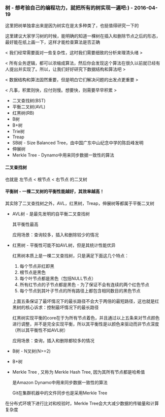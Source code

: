 ### 树 - 想考验自己的编程功力，就把所有的树实现一遍吧:) - 2016-04-19

这里把树单独拿出来是因为树实在是太多种类了，也挺值得研究一下的

这里建议大家学习树的时候，能明确的知道一棵树在插入和删除节点之后的形态，最好能在纸上画一下，这样才能检查算法是否正确

< 我们经常需要面对一些复杂性，这时我们需要细致的分析来理清头绪 >

< 所有业务逻辑，都可以浓缩成算法，然后你会发现这个算法在很久以前就已经有人提出并实现了。所以，让我们好好研究下数据结构和算法吧 >

< 数据结构和算法固然重要，但是明白它们解决问题的出发点更重要 >

< 凡事，积累则快，应付则慢。想要快，则需要早早积累 >

- 二叉查找树(BST)
- 平衡二叉树(AVL)
- 红黑树(RB)
- B树
- B+树
- Trie树
- Treap
- SB树 - Size Balanced Tree，由中国广东中山纪念中学的陈启峰发明
- 伸展树
- Merkle Tree - Dynamo中用来同步数据一致性的算法

#### 二叉查找树

也就是 左节点 < 根节点 < 右节点 的二叉树

#### 平衡树 - 一棵二叉树的平衡性能越好，其效率越高！

其实除了二叉查找树之外，AVL，红黑树，Treap，伸展树等都属于平衡二叉树

- AVL树 - 是最先发明的自平衡二叉查找树

	其平衡性最高

	应用场景：查询较多，插入和删除较少的情况

- 红黑树 - 平衡性可能不如AVL树，但是其统计性能优异

	红黑树本质上是一棵二叉查找树，只是满足下面这几个特点：

	1. 每个节点非红即黑
	2. 根节点是黑色
	3. 每个叶节点都是黑色（包括NULL节点）
	4. 所有红节点的子节点都是黑色 - 为了保证不会有连续的两个红色节点
	5. 每个节点到其叶子节点的所有路径上都包含相同数目的黑色节点

	上面五条保证了最坏情况下的最长路径不会大于两倍的最短路径，这也就是红黑树的核心诉求：控制最坏情况下的最长路径

	红黑树实现平衡的core在于为所有节点着色，并且通过以上五条来对节点颜色进行调整，并不是完全实现平衡，所以其平衡性是以颜色来驱动而非节点深度（所以其平衡性不如AVL树）

	应用场景：查询，插入和删除都较多的情况

- B树 - N叉树(N>=2)

- B+树

- Merkle Tree , 又称为 Merkle Hash Tree, 因为其所有节点都是哈希值

	是Amazon Dynamo中用来同步数据一致性的算法

	Git在集群机器中的文件同步也是采用Merkle Tree

在分布式环境下进行比对和校验时，Merkle Tree会大大减少数据的传输量和计算复杂度